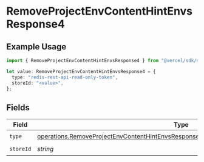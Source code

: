# RemoveProjectEnvContentHintEnvsResponse4

## Example Usage

```typescript
import { RemoveProjectEnvContentHintEnvsResponse4 } from "@vercel/sdk/models/operations";

let value: RemoveProjectEnvContentHintEnvsResponse4 = {
  type: "redis-rest-api-read-only-token",
  storeId: "<value>",
};
```

## Fields

| Field                                                                                                                                                                                            | Type                                                                                                                                                                                             | Required                                                                                                                                                                                         | Description                                                                                                                                                                                      |
| ------------------------------------------------------------------------------------------------------------------------------------------------------------------------------------------------ | ------------------------------------------------------------------------------------------------------------------------------------------------------------------------------------------------ | ------------------------------------------------------------------------------------------------------------------------------------------------------------------------------------------------ | ------------------------------------------------------------------------------------------------------------------------------------------------------------------------------------------------ |
| `type`                                                                                                                                                                                           | [operations.RemoveProjectEnvContentHintEnvsResponse200ApplicationJSONResponseBody34Type](../../models/operations/removeprojectenvcontenthintenvsresponse200applicationjsonresponsebody34type.md) | :heavy_check_mark:                                                                                                                                                                               | N/A                                                                                                                                                                                              |
| `storeId`                                                                                                                                                                                        | *string*                                                                                                                                                                                         | :heavy_check_mark:                                                                                                                                                                               | N/A                                                                                                                                                                                              |